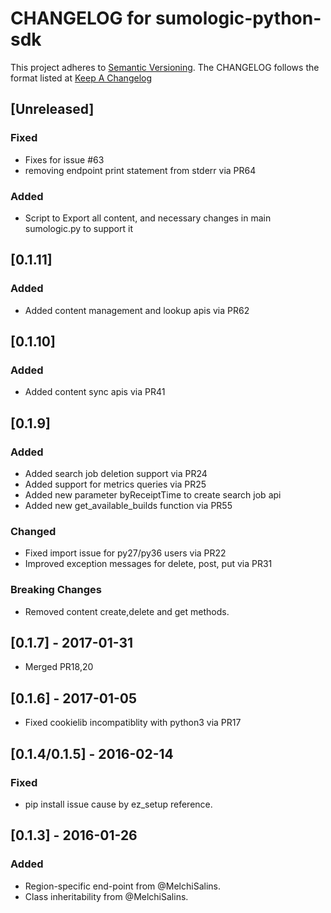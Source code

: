 # CHANGELOG for sumologic-python-sdk
This project adheres to [Semantic Versioning](http://semver.org/). The CHANGELOG follows the format listed at [Keep A Changelog](http://keepachangelog.com/)

## [Unreleased]
### Fixed
- Fixes for issue #63
- removing endpoint print statement from stderr via PR64 

### Added
- Script to Export all content, and necessary changes in main sumologic.py to support it

## [0.1.11]
### Added
- Added content management and lookup apis via PR62

## [0.1.10]
### Added
- Added content sync apis via PR41  


## [0.1.9]
### Added
- Added search job deletion support via PR24
- Added support for metrics queries via PR25
- Added new parameter byReceiptTime to create search job api
- Added new get_available_builds function via PR55

### Changed
- Fixed import issue for py27/py36 users via PR22
- Improved exception messages for delete, post, put via PR31

### Breaking Changes
- Removed content create,delete and get methods.

## [0.1.7] - 2017-01-31
- Merged PR18,20

## [0.1.6] - 2017-01-05
- Fixed cookielib incompatiblity with python3 via PR17

## [0.1.4/0.1.5] - 2016-02-14
### Fixed
- pip install issue cause by ez_setup reference.

## [0.1.3] - 2016-01-26
### Added
- Region-specific end-point from @MelchiSalins.
- Class inheritability from @MelchiSalins.
